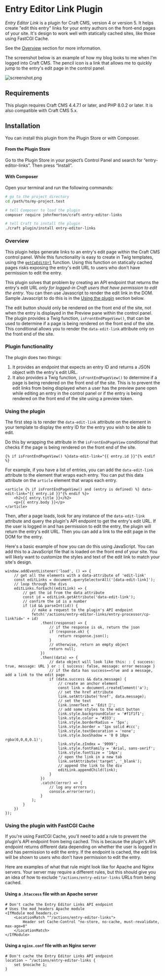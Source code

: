# Entry Editor Link Plugin

_Entry Editor Link_ is a plugin for Craft CMS, version 4 or version 5. It helps create "edit this entry" links for your entry authors on the front-end pages of your site. It's design to work well with statically cached sites, like those using FastCGI Cache.

See the [Overview](#overview) section for more information.

The screenshot below is an example of how my blog looks to me when I'm logged into Craft CMS. The pencil icon is a link that allows me to quickly jump to the entry's edit page in the control panel.

![screenshot.png](screenshot.png)

## Requirements

This plugin requires Craft CMS 4.4.7.1 or later, and PHP 8.0.2 or later. It is also compatible with Craft CMS 5.x.

## Installation

You can install this plugin from the Plugin Store or with Composer.

#### From the Plugin Store

Go to the Plugin Store in your project’s Control Panel and search for “entry-editor-links”. Then press “Install”.

#### With Composer

Open your terminal and run the following commands:

```bash
# go to the project directory
cd /path/to/my-project.test

# tell Composer to load the plugin
composer require johnfmorton/craft-entry-editor-links

# tell Craft to install the plugin
./craft plugin/install entry-editor-links
```

### Overview

This plugin helps generate links to an entry's edit page within the Craft CMS control panel. While this functionality is easy to create in Twig templates, using the [`getCpEditUrl`](https://docs.craftcms.com/api/v4/craft-models-entrytype.html#method-getcpediturl) function. Using this function on statically cached pages risks exposing the entry's edit URL to users who don't have permission to edit the entry.

This plugin solves that problem by creating an API endpoint that returns the entry's edit URL _only for logged-in Craft users that have permission to edit the entry_. You can then use Javascript to render the edit link in the DOM. Sample Javascript to do this is in the [Using the plugin](#using-the-plugin) section below.

The edit button should only be rendered on the front end of the site, not when the entry is displayed in the Preview pane within the control panel. The plugin provides a Twig function, `isFrontEndPageView()`, that can be used to determine if a page is being rendered on the front end of the site. This conditional allows you to render the `data-edit-link` attribute only on the front end of the site.

### Plugin functionality

The plugin does two things:

1. It provides an endpoint that expects an entry ID and returns a JSON object with the entry's edit URL.
2. It also provides a Twig function, `isFrontEndPageView()` to determine if a page is being rendered on the front end of the site. This is to prevent the edit links from being displayed when a user has the preview pane open while editing an entry in the control panel or if the entry is being rendered on the front end of the site using a preview token.

### Using the plugin

The first step is to render the `data-edit-link` attribute on the element in your template to display the entry ID for the entry you wish to be able to edit. 

Do this by wrapping the attribute in the `isFrontEndPageView` conditional that checks if the page is being rendered on the front end of the site. 

```
{% if isFrontEndPageView() %}data-edit-link="{{ entry.id }}"{% endif %}
```

For example, if you have a list of entries, you can add the `data-edit-link` attribute to the element that wraps each entry. You can put this data attribute on the `article` element that wraps each entry.

```
<article {% if isFrontEndPageView() and (entry is defined) %} data-edit-link="{{ entry.id }}"{% endif %}>
    <h2>{{ entry.title }}</h2>
    <p>{{ entry.body }}</p>
</article>
```

Then, after a page loads, look for any instance of the `data-edit-link` attribute and query the plugin's API endpoint to get the entry's edit URL. If the user is logged in and has permission to edit the entry, the plugin will return the entry's edit URL. Then you can add a link to the edit page in the DOM for the entry.

Here's a basic example of how you can do this using JavaScript. You can add this to a JavaScript file that is loaded on the front end of your site. You will likely want to customize the styles and text of the edit link to match your site's design.

```
window.addEventListener('load', () => {
    // get all the elements with a data-attribute of 'edit-link'
    const editLinks = document.querySelectorAll('[data-edit-link]');
    // loop through the divs
    editLinks.forEach((editLink) => {
        // get the id from the data attribute
        const id = editLink.getAttribute('data-edit-link');
        // confirm the id is a number
        if (id && parseInt(id)) {
            // make a request to the plugin's API endpoint
            fetch('/actions/entry-editor-links/entry-processor/cp-link?id=' + id)
                .then((response) => {
                    // if the response is ok, return the json
                    if (response.ok) {
                        return response.json();
                    }
                    // otherwise, return an empty object
                    return null;
                })
                .then((data) => {
                    // data object will look like this: : { success: true, message: URL } or : { success: false, message: error message }
                    // if the data has success==true and a message, add a link to the edit page
                    if (data.success && data.message) {
                        // create an anchor element
                        const link = document.createElement('a');
                        // set the href attribute
                        link.setAttribute('href', data.message);
                        // set the text
                        link.innerText = 'Edit 📝';
                        // add some styles to the edit button
                        link.style.backgroundColor = '#f1f1f1';
                        link.style.color = '#333';
                        link.style.borderRadius = '5px';
                        link.style.border = '1px solid #ccc';
                        link.style.textDecoration = 'none';
                        link.style.boxShadow = '0 0 10px rgba(0,0,0,0.1)';
                        link.style.zIndex = '9999';
                        link.style.fontFamily = 'Arial, sans-serif';
                        link.style.fontSize = '14px';
                        // open the link in a new tab
                        link.setAttribute('target', '_blank');
                        // append the link to the div
                        editLink.appendChild(link);
                    }
                })
                .catch((error) => {
                    // log any errors
                    console.error(error);
                }
            );
        }
    })
});
```

### Using the plugin with FastCGI Cache

If you're using FastCGI Cache, you'll need to add a rule to prevent the plugin's API endpoint from being cached. This is because the plugin's API endpoint returns different data depending on whether the user is logged in and has permission to edit the entry. If the endpoint is cached, the edit link will be shown to users who don't have permission to edit the entry.

Here are examples of what that rule might look like for Apache and Nginx servers. Your server may require a different rules, but this should give you an idea of how to exclude `^/actions/entry-editor-links` URLs from being cached.

#### Using a `.htaccess` file with an Apache server


```
# Don't cache the Entry Editor Links API endpoint
# Uses the mod_headers Apache module
<IfModule mod_headers.c>
    <LocationMatch "^/actions/entry-editor-links">
        Header set Cache-Control "no-store, no-cache, must-revalidate, max-age=0"
    </LocationMatch>
</IfModule>
```

#### Using a `nginx.conf` file with an Nginx server

```
# Don't cache the Entry Editor Links API endpoint
location ~ ^/actions/entry-editor-links {
    set $nocache 1;
}
```
